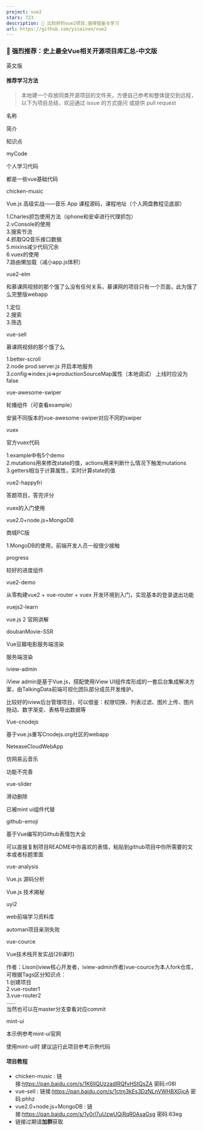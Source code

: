 ```yaml
---
project: vue2
stars: 723
description: 💯 比较好的vue2项目,值得借鉴与学习
url: https://github.com/yisainan/vue2
---
```


### 👊 强烈推荐：史上最全Vue相关开源项目库汇总-中文版

英文版

#### 推荐学习方法

> 本地建一个存放同类开源项目的文件夹，方便自己参考和整体提交到远程，以下为项目总结，欢迎通过 issue 的方式提问 或提供 pull request

名称

简介

知识点

myCode

个人学习代码

都是一些vue基础代码

chicken-music

Vue.js 高级实战——音乐 App 课程源码，课程地址（个人网盘教程见底部）

1.Charles抓包使用方法（iphone和安卓进行代理抓包）  
2.vConsole的使用  
3.搜索节流  
4.抓取QQ音乐接口数据  
5.mixins减少代码冗余  
6.vuex的使用  
7.路由懒加载（减小app.js体积）

vue2-elm

和慕课网视频的那个饿了么没有任何关系，慕课网的项目只有一个页面，此为饿了么完整版webapp

1.定位  
2.搜索  
3.筛选

vue-sell

慕课网视频的那个饿了么

1.better-scroll  
2.node prod.server.js 开启本地服务  
3.config=>index.js=>productionSourceMap属性（本地调试） 上线时应设为false

vue-awesome-swiper

轮播组件（可查看example）

安装不同版本的vue-awesome-swiper对应不同的swiper

vuex

官方vuex代码

1.example中有5个demo  
2.mutations用来修改state的值，actions用来判断什么情况下触发mutations  
3.getters相当于计算属性，实时计算state的值

vue2-happyfri

答题项目，答完评分

vuex的入门使用

vue2.0+node.js+MongoDB

商城PC版

1.MongoDB的使用，前端开发人员一般很少接触

progress

较好的进度组件

vue2-demo

从零构建vue2 + vue-router + vuex 开发环境到入门，实现基本的登录退出功能

vuejs2-learn

vue.js 2 官网讲解

doubanMovie-SSR

Vue豆瓣电影服务端渲染

服务端渲染

iview-admin

iView admin是基于Vue.js，搭配使用iView UI组件库形成的一套后台集成解决方案，由TalkingData前端可视化团队部分成员开发维护。

比较好的iview后台管理项目，可以借鉴：权限切换、列表过滤、图片上传、图片拖动、数字渐变、表格导出数据等

Vue-cnodejs

基于vue.js重写Cnodejs.org社区的webapp

NeteaseCloudWebApp

仿网易云音乐

功能不完善

vue-slider

滑动删除

已被mint ui组件代替

github-emoji

基于Vue编写的Github表情包大全

可以直接复制项目README中你喜欢的表情，粘贴到github项目中你所需要的文本或者标题里面

vue-analysis

Vue.js 源码分析

Vue.js 技术揭秘

uyi2

web前端学习资料库

automan项目亲测失败

vue-cource

Vue技术栈开发实战(26课时)

作者：Lison(iview核心开发者，iview-admin作者)vue-cource为本人fork仓库，可根据Tags区分知识点：  
1.创建项目  
2.vue-router1  
3.vue-router2  
......  
当然也可以在master分支查看对应commit

mint-ui

本示例参考mint-ui官网

使用mint-ui时 建议运行此项目参考示例代码

#### 项目教程

-   chicken-music : 链接:https://pan.baidu.com/s/1K6llQUzzadIRQfvHStQsZA 密码:r08l
-   vue-sell : 链接:https://pan.baidu.com/s/1ctm3kEs3DzNLnVWHBXGjcA 密码:phhz
-   vue2.0+node.js+MongoDB : 链接:https://pan.baidu.com/s/1y0rl7uUzwUQjRqR0AsaGsg 密码:63eg
-   链接过期请**加群**获取
